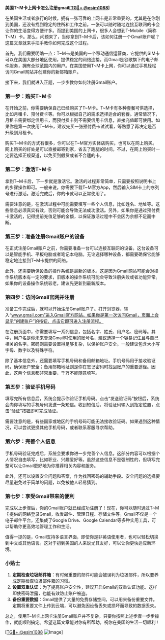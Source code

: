 **美国T~M卡上网卡怎么注册gmail[[TG💪+ @esim1088](https://t.me/s/esim1088)]**

在美国生活或者旅行的时候，拥有一张可靠的上网卡是非常重要的。尤其是在你刚到美国，还没有找到稳定的住所和工作之前，一张可以随时随地连接互联网的卡会让你的生活变得方便许多。而提到美国的上网卡，很多人会想到T-Mobile（简称T~M）卡。那么，问题来了，当你拿到T~M卡后，该如何注册一个Gmail账户呢？这篇文章就来手把手教你如何完成这个过程。

首先，我们需要明确一点：T~M卡是美国的一个移动通信运营商，它提供的SIM卡可以在美国大部分地区使用，提供稳定的网络连接。而Gmail是谷歌旗下的电子邮件服务，拥有全球范围内的用户。在美国使用T~M卡上网，你可以通过手机轻松访问Gmail网站并创建你的新邮箱账户。

接下来，我们就进入正题，一步步教你如何注册Gmail账户。

### 第一步：购买T~M卡

在开始之前，你需要确保自己已经购买了T~M卡。T~M卡有多种套餐可供选择，比如月租卡、预付费卡等。你可以根据自己的需求选择适合的套餐。通常情况下，月租卡需要绑定信用卡，而预付费卡则不需要信用卡信息，直接充值即可使用。如果你是第一次使用T~M卡，建议先买一张预付费卡试试看，等熟悉了再决定是否升级到月租卡。

购买T~M卡的方式有很多，你可以在T~M官方实体店购买，也可以在网上购买。网上购买的好处是可以直接邮寄到家，省去了跑腿的时间。不过，在网上购买时一定要选择正规渠道，以免买到假货或者不合适的卡。

### 第二步：激活T~M卡

拿到T~M卡后，下一步就是激活它。激活的过程非常简单，只需要按照说明书上的步骤操作即可。一般来说，你需要下载T~M官方App，然后输入SIM卡上的序列号进行激活。激活完成后，你的卡就可以正常使用了。

需要注意的是，在激活过程中可能需要填写一些个人信息，比如姓名、地址等。这些信息必须真实有效，否则可能会导致无法成功激活。另外，如果你是通过预付费卡激活的，记得提前充值足够的金额，以保证激活过程中不会因为余额不足而中断。

### 第三步：准备注册Gmail账户的设备

在正式注册Gmail账户之前，你需要准备一台可以连接互联网的设备。这台设备可以是智能手机、平板电脑或者笔记本电脑。无论选择哪种设备，都需要确保它能够稳定地连接到T~M卡提供的网络。

此外，还需要确保设备的操作系统是最新的版本。这是因为Gmail网站可能会对操作系统版本有一定的要求，旧版本的操作系统可能会导致注册失败或者功能异常。如果你的设备操作系统较老，建议先更新到最新版本。

### 第四步：访问Gmail官网并注册

准备工作完成后，就可以开始注册Gmail账户了。打开浏览器，输入“www.gmail.com”进入Gmail官方网站。如果你是第一次访问Gmail，页面上会显示“创建账户”的按钮，点击它即可进入注册流程。

在注册页面中，你需要填写一系列信息，包括名字、姓氏、用户名、密码等。其中，用户名是你未来登录Gmail时使用的账号名，建议选择一个容易记住且与自己相关的名字。密码则需要设置得足够复杂，以保护账户安全。一般建议包含大小写字母、数字以及特殊字符。

除了基本信息外，还需要填写手机号码和备用邮箱地址。手机号码用于接收验证码，确保账户安全；备用邮箱地址则是你在忘记密码时找回账户的重要途径。因此，这两个信息都非常重要，千万不能随意填写。

### 第五步：验证手机号码

填写完所有信息后，系统会提示你验证手机号码。点击“发送验证码”按钮后，系统会向你填写的手机号码发送一条短信。收到短信后，将验证码输入到指定位置，点击“验证”按钮即可完成验证。

需要注意的是，有些国家或地区的手机号码可能无法接收验证码。如果遇到这种情况，可以尝试更换其他手机号码，或者联系客服寻求帮助。

### 第六步：完善个人信息

手机号码验证完成后，系统会要求你进一步完善个人信息。这部分内容可以根据个人情况自由填写，比如职业、兴趣爱好等。虽然这些信息不是强制性的，但填写完整可以让Gmail更好地为你推荐相关内容和服务。

此外，还可以设置安全问题和答案，作为找回密码的辅助手段。安全问题的选择要尽量避免过于简单的问题，以免被他人轻易猜到。

### 第七步：享受Gmail带来的便利

完成以上步骤后，你的Gmail账户就已经成功注册了！现在，你可以随时通过T~M卡提供的网络登录Gmail，收发邮件、管理日程、存储文件等。Gmail不仅是一个电子邮件平台，还集成了Google Drive、Google Calendar等多种实用工具，可以帮助你更高效地管理工作和生活。

值得一提的是，Gmail支持多语言界面，即使你是非英语使用者，也可以轻松切换到中文或其他语言。这对于初到美国的人来说尤其友好，可以让你更快适应新环境。

### 小贴士

1. **定期检查垃圾邮件箱**：有时候重要的邮件可能会被误判为垃圾邮件，所以要养成定期检查垃圾邮件箱的习惯。
2. **设置双重认证**：为了提高账户安全性，建议开启Gmail的双重认证功能。这样即使密码泄露，也能有效防止账户被盗。
3. **备份重要数据**：Gmail提供了大量的免费存储空间，可以用来备份重要文件。定期将重要文件上传到云端，可以避免因设备丢失或损坏而导致的数据丢失。

总之，使用T~M卡上网卡注册Gmail账户并不复杂，只要你按照上述步骤一步步操作，就能顺利搞定。希望这篇文章能对你有所帮助，祝你在美国的生活一切顺利！

[[TG💪+ @esim1088](https://t.me/s/esim1088) ![Image](https://i.postimg.cc/4NQfJmqS/Snipaste-2025-05-13-00-14-12.png)]